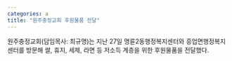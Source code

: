 ```yaml
---
categories: a
title: "원주충정교회 후원물품 전달"
---
```

원주충정교회(담임목사: 최규명)는 지난 27일 명륜2동행정복지센터와 흥업면행정복지센터를 방문해 쌀, 휴지, 세제, 라면 등 저소득 계층을 위한 후원물품을 전달했다.